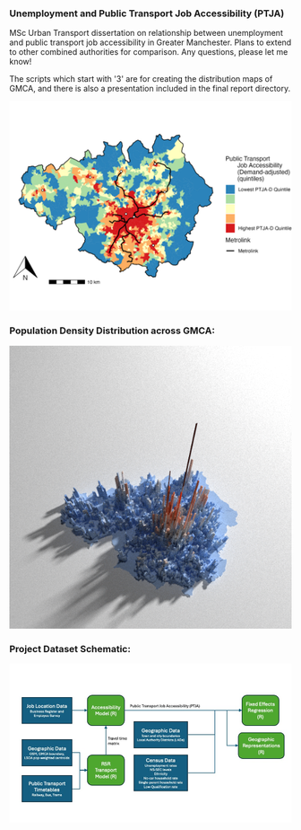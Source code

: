 ### Unemployment and Public Transport Job Accessibility (PTJA)
MSc Urban Transport dissertation on relationship between unemployment and public transport job accessibility in Greater Manchester. Plans to extend to other combined authorities for comparison. Any questions, please let me know!

The scripts which start with '3' are for creating the distribution maps of GMCA, and there is also a presentation included in the final report directory. 

![PTJDA-D](Images/PTJA_D.jpeg)

### Population Density Distribution across GMCA:

![Pop_dens](Images/Manch_Pop.png)

### Project Dataset Schematic:
![Datasets](Images/Dataset_diagram.jpg)
